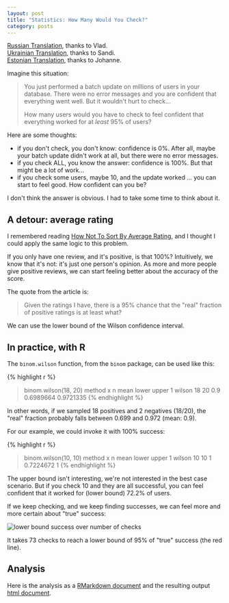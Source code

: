 ```yaml
---
layout: post
title: "Statistics: How Many Would You Check?"
category: posts
---
```


[Russian Translation](http://softdroid.net/statistika-mnogo-li-vy-proveryaete), thanks to Vlad.  
[Ukrainian Translation](http://www.opensourceinitiative.net/edu/jpalardy/), thanks to Sandi.  
[Estonian Translation](https://www.autonvaraosatpro.fi/blogi/2018/04/23/statistika-kui-palju-peaks-siis-kontrollima/), thanks to Johanne.

Imagine this situation:

> You just performed a batch update on millions of users in your database.
> There were no error messages and you are confident that everything went well.
> But it wouldn't hurt to check…
>
> How many users would you have to check to feel confident that
> everything worked for at _least_ 95% of users?

Here are some thoughts:

* if you don't check, you don't know: confidence is 0%. After all, maybe your batch update didn't work at all, but there were no error messages.
* if you check ALL, you know the answer: confidence is 100%. But that might be a lot of work…
* if you check some users, maybe 10, and the update worked ... you can start to feel good. How confident can you be?

I don't think the answer is obvious. I had to take some time to think about it.

## A detour: average rating

I remembered reading
[How Not To Sort By Average Rating](http://www.evanmiller.org/how-not-to-sort-by-average-rating.html),
and I thought I could apply the same logic to this problem.

If you only have one review, and it's positive, is that 100%? Intuitively, we
know that it's not: it's just one person's opinion. As more and more people
give positive reviews, we can start feeling better about the accuracy of the
score.

The quote from the article is:

> Given the ratings I have, there is a 95% chance that the "real" fraction of positive ratings is at least what?

We can use the lower bound of the Wilson confidence interval.

## In practice, with R

The `binom.wilson` function, from the `binom` package, can be used like this:

{% highlight r %}
> binom.wilson(18, 20)
    method  x  n mean     lower     upper
  1 wilson 18 20  0.9 0.6989664 0.9721335
{% endhighlight %}

In other words, if we sampled 18 positives and 2 negatives (18/20), the "real"
fraction probably falls between 0.699 and 0.972 (mean: 0.9).

For our example, we could invoke it with 100% success:

{% highlight r %}
> binom.wilson(10, 10)
    method  x  n mean     lower upper
  1 wilson 10 10    1 0.7224672     1
{% endhighlight %}

The upper bound isn't interesting, we're not interested in the best case
scenario. But if you check 10 and they are all successful, you can feel
confident that it worked for (lower bound) 72.2% of users.

If we keep checking, and we keep finding successes, we can feel more and more
certain about "true" success:

![lower bound success over number of checks]({{site.url}}/assets/lowconf_vs_checks/lowconf_vs_checks.png)

It takes 73 checks to reach a lower bound of 95% of "true" success (the red line).

## Analysis

Here is the analysis as a [RMarkdown document]({{site.url}}/assets/lowconf_vs_checks/lowconf.Rmd) and
the resulting output [html document]({{site.url}}/assets/lowconf_vs_checks/lowconf.html).

